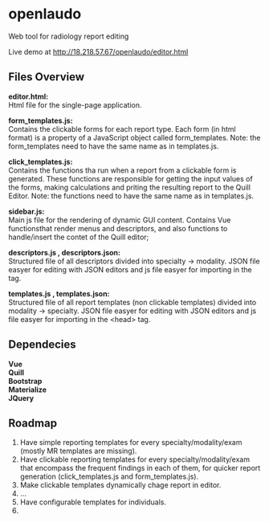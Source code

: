 # openlaudo
Web tool for radiology report editing


Live demo at http://18.218.57.67/openlaudo/editor.html

## Files Overview

**editor.html:**<br>
Html file for the single-page application.

**form_templates.js:** <br>
Contains the clickable forms for each report type. Each form (in html format) is a property of a JavaScript object called form_templates. Note: the form_templates need to have the same name as in templates.js.

**click_templates.js:**<br>
Contains the functions tha run when a report from a clickable form is generated. These functions are responsible for getting the input values of the forms, making calculations and priting the resulting report to the Quill Editor. Note: the functions need to have the same name as in templates.js.

**sidebar.js:**<br>
Main js file for the rendering of dynamic GUI content. Contains Vue functionsthat render menus and descriptors, and also functions to handle/insert the contet of the Quill editor;

**descriptors.js , descriptors.json:**<br>
Structured file of all descriptors divided into specialty -> modality. JSON file easyer for editing with JSON editors and js file easyer for importing in the <head> tag.

**templates.js , templates.json:**<br>
Structured file of all report templates (non clickable templates) divided into modality -> specialty. JSON file easyer for editing with JSON editors and js file easyer for importing in the \<head> tag.

## Dependecies

**Vue**<br>
**Quill**<br>
**Bootstrap**<br>
**Materialize**<br>
**JQuery**

## Roadmap

1. Have simple reporting templates for every specialty/modality/exam (mostly MR templates are missing).
2. Have clickable reporting templates for every specialty/modality/exam that encompass the frequent findings in each of them, for quicker report generation (click_templates.js and form_templates.js).
3. Make clickable templates dynamically chage report in editor.
4. ...
5. Have configurable templates for individuals.
6. 